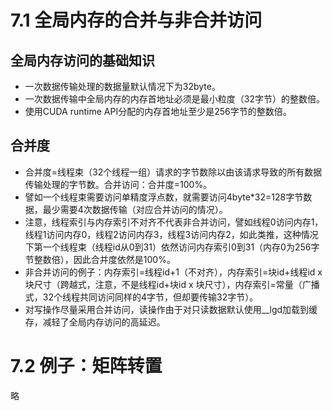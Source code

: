 # 7.1 全局内存的合并与非合并访问

## 全局内存访问的基础知识
* 一次数据传输处理的数据量默认情况下为32byte。
* 一次数据传输中全局内存的内存首地址必须是最小粒度（32字节）的整数倍。
* 使用CUDA runtime API分配的内存首地址至少是256字节的整数倍。
  
## 合并度
* 合并度=线程束（32个线程一组）请求的字节数除以由该请求导致的所有数据传输处理的字节数。合并访问：合并度=100%。
* 譬如一个线程束需要访问单精度浮点数，就需要访问4byte*32=128字节数据，最少需要4次数据传输（对应合并访问的情况）。
* 注意，线程索引与内存索引不对齐不代表非合并访问，譬如线程0访问内存1，线程1访问内存0，线程2访问内存3，线程3访问内存2，如此类推，这种情况下第一个线程束（线程id从0到31）依然访问内存索引0到31（内存0为256字节整数倍），因此合并度依然是100%。
* 非合并访问的例子：内存索引=线程id+1（不对齐），内存索引=块id+线程id x 块尺寸（跨越式，注意，不是线程id+块id x 块尺寸），内存索引=常量（广播式，32个线程共同访问同样的4字节，但却要传输32字节）。
* 对写操作尽量采用合并访问，读操作由于对只读数据默认使用__lgd加载到缓存，减轻了全局内存访问的高延迟。
  
# 7.2 例子：矩阵转置
略
